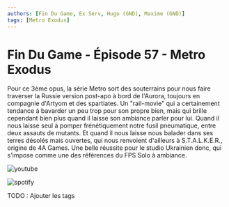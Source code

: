 ```yaml
---
authors: [Fin Du Game, Ex Serv, Hugo (GND), Maxime (GND)]
tags: [Metro Exodus]
---
```


# Fin Du Game - Épisode 57 - Metro Exodus

Pour ce 3ème opus, la série Metro sort des souterrains pour nous faire traverser la Russie version post-apo à bord de l'Aurora, toujours en compagnie d'Artyom et des spartiates. Un "rail-movie" qui a certainement tendance à bavarder un peu trop pour son propre bien, mais qui brille cependant bien plus quand il laisse son ambiance parler pour lui. Quand il nous laisse seul à pomper frénétiquement notre fusil pneumatique, entre deux assauts de mutants. Et quand il nous laisse nous balader dans ses terres désolés mais ouvertes, qui nous renvoient d'ailleurs à S.T.A.L.K.E.R., origine de 4A Games. Une belle réussite pour le studio Ukrainien donc, qui s'impose comme une des références du FPS Solo à ambiance.

![youtube](https://www.youtube.com/watch?v=ZGDkF9jptmg)

![spotify](https://open.spotify.com/episode/2EfeTxGgF8M17Fur3icP5V?si=c8e3af6dd38844ca)

TODO : Ajouter les tags